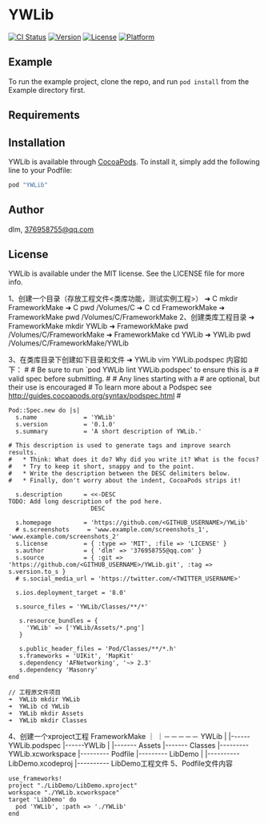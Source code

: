 # YWLib

[![CI Status](http://img.shields.io/travis/dlm/YWLib.svg?style=flat)](https://travis-ci.org/dlm/YWLib)
[![Version](https://img.shields.io/cocoapods/v/YWLib.svg?style=flat)](http://cocoapods.org/pods/YWLib)
[![License](https://img.shields.io/cocoapods/l/YWLib.svg?style=flat)](http://cocoapods.org/pods/YWLib)
[![Platform](https://img.shields.io/cocoapods/p/YWLib.svg?style=flat)](http://cocoapods.org/pods/YWLib)

## Example

To run the example project, clone the repo, and run `pod install` from the Example directory first.

## Requirements

## Installation

YWLib is available through [CocoaPods](http://cocoapods.org). To install
it, simply add the following line to your Podfile:

```ruby
pod "YWLib"
```

## Author

dlm, 376958755@qq.com

## License

YWLib is available under the MIT license. See the LICENSE file for more info.



1、创建一个目录（存放工程文件<类库功能，测试实例工程>）
	➜  C mkdir FrameworkMake
	➜  C pwd
		/Volumes/C
	➜  C cd FrameworkMake 
	➜  FrameworkMake pwd
		/Volumes/C/FrameworkMake
2、创建类库工程目录
	➜  FrameworkMake mkdir YWLib
	➜  FrameworkMake pwd
		/Volumes/C/FrameworkMake
	➜  FrameworkMake cd YWLib 
	➜  YWLib pwd
		/Volumes/C/FrameworkMake/YWLib

3、在类库目录下创建如下目录和文件
	➜  YWLib vim YWLib.podspec
	内容如下：
	#
	# Be sure to run `pod YWLib lint YWLib.podspec' to ensure this is a
	# valid spec before submitting.
	#
	# Any lines starting with a # are optional, but their use is encouraged
	# To learn more about a Podspec see http://guides.cocoapods.org/syntax/podspec.html
	#

	Pod::Spec.new do |s|
	  s.name             = 'YWLib'
	  s.version          = '0.1.0'
	  s.summary          = 'A short description of YWLib.'

	# This description is used to generate tags and improve search results.
	#   * Think: What does it do? Why did you write it? What is the focus?
	#   * Try to keep it short, snappy and to the point.
	#   * Write the description between the DESC delimiters below.
	#   * Finally, don't worry about the indent, CocoaPods strips it!

	  s.description      = <<-DESC
	TODO: Add long description of the pod here.
	                       DESC

	  s.homepage         = 'https://github.com/<GITHUB_USERNAME>/YWLib'
	  # s.screenshots     = 'www.example.com/screenshots_1', 'www.example.com/screenshots_2'
	  s.license          = { :type => 'MIT', :file => 'LICENSE' }
	  s.author           = { 'dlm' => '376958755@qq.com' }
	  s.source           = { :git => 'https://github.com/<GITHUB_USERNAME>/YWLib.git', :tag => s.version.to_s }
	  # s.social_media_url = 'https://twitter.com/<TWITTER_USERNAME>'

	  s.ios.deployment_target = '8.0'

	  s.source_files = 'YWLib/Classes/**/*'
	  
	   s.resource_bundles = {
	     'YWLib' => ['YWLib/Assets/*.png']
	   }

	   s.public_header_files = 'Pod/Classes/**/*.h'
	   s.frameworks = 'UIKit', 'MapKit'
	   s.dependency 'AFNetworking', '~> 2.3'
	   s.dependency 'Masonry'
	end

	// 工程原文件项目
	➜  YWLib mkdir YWLib
	➜  YWLib cd YWLib 
	➜  YWLib mkdir Assets
	➜  YWLib mkdir Classes

4、创建一个xproject工程
	FrameworkMake
	｜
	｜－－－－－ YWLib
				  |
				  |------YWLib.podspec
				  |------YWLib
				  		   |
				  		   |------- Assets
				  		   |------- Classes
	|--------- YWLib.xcworkspace
	|--------- Podfile
	|--------- LibDemo
				  |
				  |---------- LibDemo.xcodeproj
				  |---------- LibDemo工程文件
5、Podfile文件内容
	
	use_frameworks!
	project "./LibDemo/LibDemo.xproject"
	workspace "./YWLib.xcworkspace"
	target 'LibDemo' do
	  pod 'YWLib', :path => './YWLib'
	end




